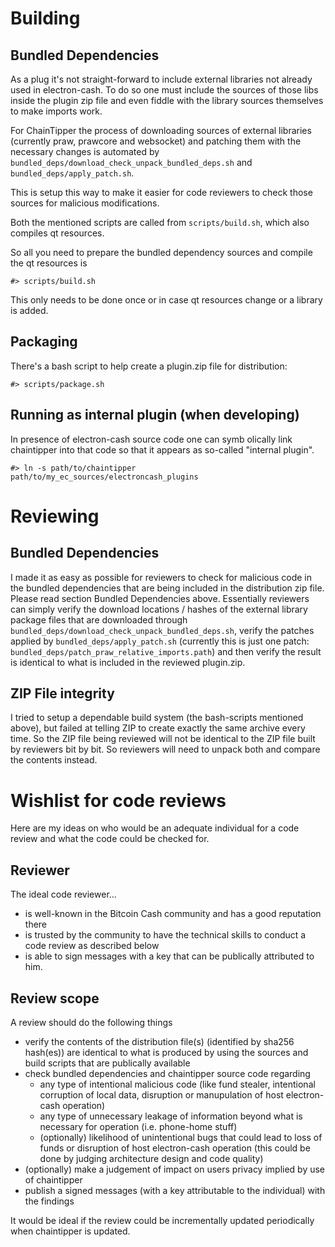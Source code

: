 # Building

## Bundled Dependencies

As a plug it's not straight-forward to include external libraries not already used in electron-cash. To do so one must include the sources of those libs inside the plugin zip file and even fiddle with the library sources themselves to make imports work.

For ChainTipper the process of downloading sources of external libraries (currently praw, prawcore and websocket) and patching them with the necessary changes is automated by `bundled_deps/download_check_unpack_bundled_deps.sh` and `bundled_deps/apply_patch.sh`.

This is setup this way to make it easier for code reviewers to check those sources for malicious modifications.

Both the mentioned scripts are called from `scripts/build.sh`, which also compiles qt resources.

So all you need to prepare the bundled dependency sources and compile the qt resources is

```
#> scripts/build.sh
```

This only needs to be done once or in case qt resources change or a library is added.

## Packaging

There's a bash script to help create a plugin.zip file for distribution:

```
#> scripts/package.sh
```

## Running as internal plugin (when developing)

In presence of electron-cash source code one can symb olically link chaintipper into that code so that it appears as so-called "internal plugin".

```
#> ln -s path/to/chaintipper path/to/my_ec_sources/electroncash_plugins
```

# Reviewing

## Bundled Dependencies

I made it as easy as possible for reviewers to check for malicious code in the bundled dependencies that are being included in the distribution zip file. Please read section Bundled Dependencies above. Essentially reviewers can simply verify the download locations / hashes of the external library package files that are downloaded through `bundled_deps/download_check_unpack_bundled_deps.sh`, verify the patches applied by `bundled_deps/apply_patch.sh` (currently this is just one patch: `bundled_deps/patch_praw_relative_imports.path`) and then verify the result is identical to what is included in the reviewed plugin.zip.

## ZIP File integrity

I tried to setup a dependable build system (the bash-scripts mentioned above), but failed at telling ZIP to create exactly the same archive every time. So the ZIP file being reviewed will not be identical to the ZIP file built by reviewers bit by bit. So reviewers will need to unpack both and compare the contents instead.

# Wishlist for code reviews

Here are my ideas on who would be an adequate individual for a code review and what the code could be checked for.

## Reviewer

The ideal code reviewer...

 * is well-known in the Bitcoin Cash community and has a good reputation there 
 * is trusted by the community to have the technical skills to conduct a code review as described below
 * is able to sign messages with a key that can be publically attributed to him.

## Review scope

A review should do the following things

 * verify the contents of the distribution file(s) (identified by sha256 hash(es)) are identical to what is produced by using the sources and build scripts that are publically available
 * check bundled dependencies and chaintipper source code regarding
   * any type of intentional malicious code (like fund stealer, intentional corruption of local data, disruption or manupulation of host electron-cash operation)
   * any type of unnecessary leakage of information beyond what is necessary for operation (i.e. phone-home stuff)
   * (optionally) likelihood of unintentional bugs that could lead to loss of funds or disruption of host electron-cash operation (this could be done by judging architecture design and code quality)
 * (optionally) make a judgement of impact on users privacy implied by use of chaintipper
 * publish a signed messages (with a key attributable to the individual) with the findings

It would be ideal if the review could be incrementally updated periodically when chaintipper is updated.
